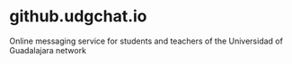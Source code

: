 # github.udgchat.io
Online messaging service for students and teachers of the Universidad of Guadalajara network
